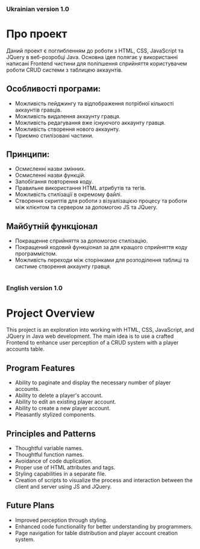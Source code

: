 ### Ukrainian version 1.0

# Про проект

Даний проект є поглибленням до роботи з HTML, CSS, JavaScript та JQuery в веб-розробці Java. Основна ідея полягає у використанні написані Frontend чистини для поліпшення сприйняття користувачем роботи CRUD системи з таблицею аккаунтів. 
## Особливості програми:

- Можливість пейджингу та відпображення потрібної кількості аккаунтів гравців. 
- Можливість видалення аккаунту гравця.
- Можливість редагування вже існуючого аккаунту гравця.
- Можливість створення нового аккаунту. 
- Приємно стилізовані частини. 

## Принципи:

- Осмисленні назви змінних.
- Осмисленні назви функцій.
- Запобігання повторення коду.
- Правильне використання HTML атрибутів та тегів.
- Можливість стилізації в окремому файлі.
- Створення скриптів для роботи з візуалізацією процесу та роботи між клієнтом та сервером за допомогою JS та JQuery. 


## Майбутній функціонал

- Покращенне сприйняття за допомогою стилізацію. 
- Покращений кодовий функціонал за для кращого сприйняття коду программістом. 
- Можливість переходи між сторінками для розподілення таблиці та систиме створення аккаунту гравця. 

#
### English version 1.0
# Project Overview

This project is an exploration into working with HTML, CSS, JavaScript, and JQuery in Java web development. The main idea is to use a crafted Frontend to enhance user perception of a CRUD system with a player accounts table.

## Program Features

- Ability to paginate and display the necessary number of player accounts.
- Ability to delete a player's account.
- Ability to edit an existing player account.
- Ability to create a new player account.
- Pleasantly stylized components.

## Principles and Patterns

- Thoughtful variable names.
- Thoughtful function names.
- Avoidance of code duplication.
- Proper use of HTML attributes and tags.
- Styling capabilities in a separate file.
- Creation of scripts to visualize the process and interaction between the client and server using JS and JQuery.

## Future Plans

- Improved perception through styling.
- Enhanced code functionality for better understanding by programmers.
- Page navigation for table distribution and player account creation system.